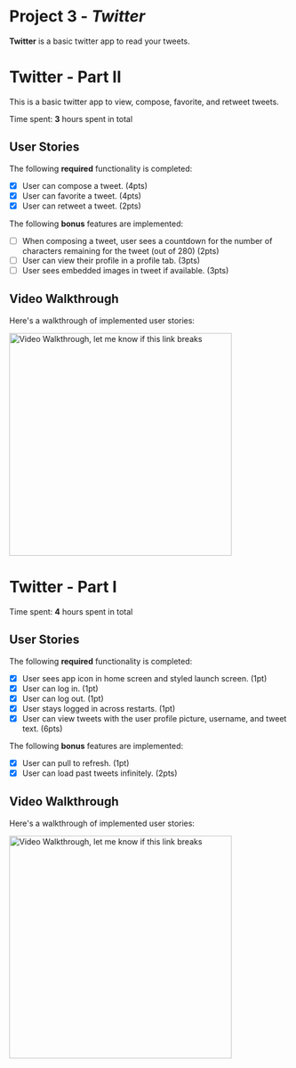 # Project 3 - *Twitter*
**Twitter** is a basic twitter app to read your tweets.
# Twitter - Part II

This is a basic twitter app to view, compose, favorite, and retweet tweets.

Time spent: **3** hours spent in total
## User Stories

The following **required** functionality is completed:

- [x] User can compose a tweet. (4pts)
- [x] User can favorite a tweet. (4pts)
- [x] User can retweet a tweet. (2pts)

The following **bonus** features are implemented:

- [ ] When composing a tweet, user sees a countdown for the number of characters remaining for the tweet (out of 280) (2pts)
- [ ] User can view their profile in a profile tab. (3pts)
- [ ] User sees embedded images in tweet if available. (3pts)

## Video Walkthrough

Here's a walkthrough of implemented user stories:

<img src='https://github.com/mialsy/iOS_course_twitter_client/blob/master/twitter_walthhrough_2.gif' title='Video Walkthrough' width='400px' alt='Video Walkthrough, let me know if this link breaks' />


# Twitter - Part I

Time spent: **4** hours spent in total
## User Stories

The following **required** functionality is completed:

- [x] User sees app icon in home screen and styled launch screen. (1pt)
- [x] User can log in. (1pt)
- [x] User can log out. (1pt)
- [x] User stays logged in across restarts. (1pt)
- [x] User can view tweets with the user profile picture, username, and tweet text. (6pts)

The following **bonus** features are implemented:

- [x] User can pull to refresh. (1pt)
- [x] User can load past tweets infinitely. (2pts)

## Video Walkthrough

Here's a walkthrough of implemented user stories:

<img src='https://github.com/mialsy/iOS_course_twitter_client/blob/master/twitter_walkthrough.gif' width='400px' alt='Video Walkthrough, let me know if this link breaks' />
